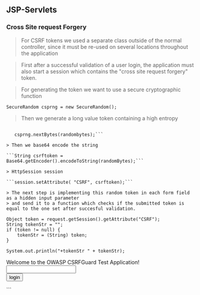 

JSP-Servlets
-------------------------

### Cross Site request Forgery 


> For CSRF tokens we used a separate class outside of the normal controller, since
> it must be re-used on several locations throughout the application

> First after a successful validation of a user login, the application must also start a session
> which contains the "cross site request forgery" token.

> For generating the token we want to use a secure cryptographic function

```SecureRandom csprng = new SecureRandom();```

> Then we generate a long value token containing a high entropy

```byte[] randomBytes  = new byte[128];

   csprng.nextBytes(randombytes);```

> Then we base64 encode the string

```String csrftoken = Base64.getEncoder().encodeToString(randomBytes);```

> HttpSession session 

```session.setAttribute( "CSRF", csrftoken);```

> The next step is implementing this random token in each form field as a hidden input parameter
> and send it to a function which checks if the submitted token is equal to the one set after succesful validation.

```
    Object token = request.getSession().getAttribute("CSRF");
    String tokenStr = "";
    if (token != null) {
        tokenStr = (String) token;
    }

    System.out.println("+tokenStr " + tokenStr);

<html>
<head>
<meta http-equiv="Content-Type" content="text/html; charset=ISO-8859-1">
<title>Insert title here</title>
</head>
<body>
Welcome to the OWASP CSRFGuard Test Application!
    <br />
    <form action="/Home/csrf" method="post">
        <input type="text" name="testValue" /> 
			<br/> 
			<input type="hidden" value="<%=tokenStr%>" name="token" />
			<input type="submit" value="login">
		</form>
```
